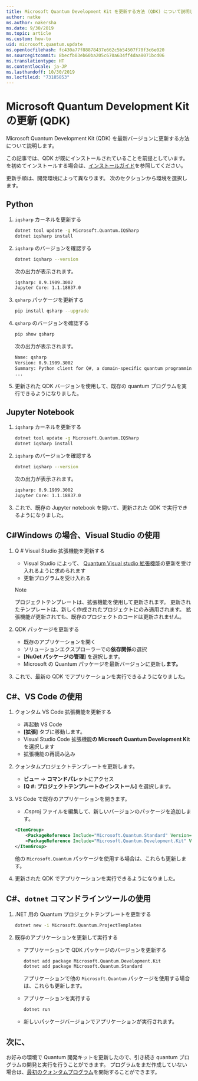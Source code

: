 ```yaml
---
title: Microsoft Quantum Development Kit を更新する方法 (QDK) について説明します。
author: natke
ms.author: nakersha
ms.date: 9/30/2019
ms.topic: article
ms.custom: how-to
uid: microsoft.quantum.update
ms.openlocfilehash: fc430a77f88878437e662c5b54507f70f3c6e020
ms.sourcegitcommit: 8becfb03eb60ba205c670a634ff4daa8071bcd06
ms.translationtype: HT
ms.contentlocale: ja-JP
ms.lasthandoff: 10/30/2019
ms.locfileid: "73185853"
---
```

# <a name="update-the-microsoft-quantum-development-kit-qdk"></a>Microsoft Quantum Development Kit の更新 (QDK)

Microsoft Quantum Development Kit (QDK) を最新バージョンに更新する方法について説明します。

この記事では、QDK が既にインストールされていることを前提としています。 を初めてインストールする場合は、[インストールガイド](xref:microsoft.quantum.install)を参照してください。

更新手順は、開発環境によって異なります。 次のセクションから環境を選択します。

## <a name="python"></a>Python

1. `iqsharp` カーネルを更新する

    ```bash
    dotnet tool update -g Microsoft.Quantum.IQSharp
    dotnet iqsharp install
    ```

1. `iqsharp` のバージョンを確認する

    ```bash
    dotnet iqsharp --version
    ```

    次の出力が表示されます。

    ```bash
    iqsharp: 0.9.1909.3002
    Jupyter Core: 1.1.18837.0
    ```

1. `qsharp` パッケージを更新する

    ```bash
    pip install qsharp --upgrade
    ```

1. `qsharp` のバージョンを確認する

    ```bash
    pip show qsharp
    ```

    次の出力が表示されます。

    ```bash
    Name: qsharp
    Version: 0.9.1909.3002
    Summary: Python client for Q#, a domain-specific quantum programming language
    ...
    ```

1. 更新された QDK バージョンを使用して、既存の quantum プログラムを実行できるようになりました。

## <a name="jupyter-notebooks"></a>Jupyter Notebook

1. `iqsharp` カーネルを更新する

    ```bash
    dotnet tool update -g Microsoft.Quantum.IQSharp
    dotnet iqsharp install
    ```

1. `iqsharp` のバージョンを確認する

    ```bash
    dotnet iqsharp --version
    ```

    次の出力が表示されます。

    ```bash
    iqsharp: 0.9.1909.3002
    Jupyter Core: 1.1.18837.0
    ```

1. これで、既存の Jupyter notebook を開いて、更新された QDK で実行できるようになりました。

## <a name="c-on-windows-using-visual-studio"></a>C#Windows の場合、Visual Studio の使用

1. Q # Visual Studio 拡張機能を更新する

    - Visual Studio によって、 [Quantum Visual studio 拡張機能](https://marketplace.visualstudio.com/items?itemName=quantum.DevKit)の更新を受け入れるように求められます
    - 更新プログラムを受け入れる

    > [!NOTE]
    > プロジェクトテンプレートは、拡張機能を使用して更新されます。 更新されたテンプレートは、新しく作成されたプロジェクトにのみ適用されます。 拡張機能が更新されても、既存のプロジェクトのコードは更新されません。

1. QDK パッケージを更新する

    - 既存のアプリケーションを開く
    - ソリューションエクスプローラーでの**依存関係**の選択
    - **[NuGet パッケージの管理]** を選択します。
    - Microsoft の Quantum パッケージを最新バージョンに更新し**ます。**

1. これで、最新の QDK でアプリケーションを実行できるようになりました。

## <a name="c-using-vs-code"></a>C#、VS Code の使用

1. クォンタム VS Code 拡張機能を更新する

    - 再起動 VS Code
    - **[拡張]** タブに移動します。
    - Visual Studio Code 拡張機能**の Microsoft Quantum Development Kit**を選択します
    - 拡張機能の再読み込み

1. クォンタムプロジェクトテンプレートを更新します。

   - **ビュー** -> **コマンドパレット**にアクセス
   - **[Q #: プロジェクトテンプレートのインストール]** を選択します。

1. VS Code で既存のアプリケーションを開きます。

   - .Csproj ファイルを編集して、新しいバージョンのパッケージを追加します。

    ```xml
    <ItemGroup>
        <PackageReference Include="Microsoft.Quantum.Standard" Version="0.9.1909.3002" />
        <PackageReference Include="Microsoft.Quantum.Development.Kit" Version="0.9.1909.3002" />
    </ItemGroup>
    ```

    他の `Microsoft.Quantum` パッケージを使用する場合は、これらも更新します。

1. 更新された QDK でアプリケーションを実行できるようになりました。

## <a name="c-using-the-dotnet-command-line-tool"></a>C#、`dotnet` コマンドラインツールの使用

1. .NET 用の Quantum プロジェクトテンプレートを更新する

    ```bash
    dotnet new -i Microsoft.Quantum.ProjectTemplates
    ```

1. 既存のアプリケーションを更新して実行する

    - アプリケーションで QDK パッケージのバージョンを更新する

        ```bash
        dotnet add package Microsoft.Quantum.Development.Kit
        dotnet add package Microsoft.Quantum.Standard
        ```

        アプリケーションで他の `Microsoft.Quantum` パッケージを使用する場合は、これらも更新します。

    - アプリケーションを実行する

        ```bash
        dotnet run
        ```

    - 新しいパッケージバージョンでアプリケーションが実行されます。

## <a name="whats-next"></a>次に、

お好みの環境で Quantum 開発キットを更新したので、引き続き quantum プログラムの開発と実行を行うことができます。 プログラムをまだ作成していない場合は、[最初のクォンタムプログラム](xref:microsoft.quantum.write-program)を開始することができます。
